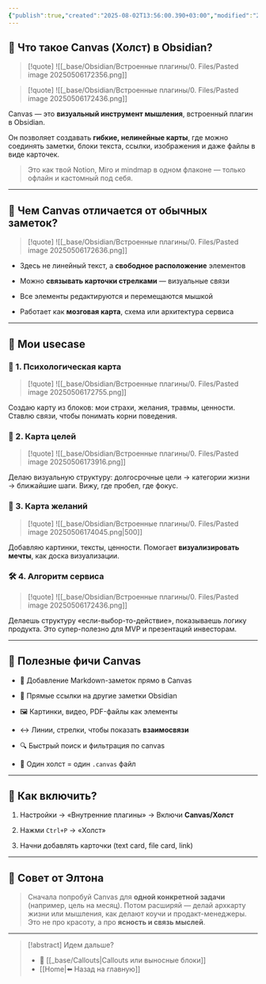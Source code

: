 ```yaml
---
{"publish":true,"created":"2025-08-02T13:56:00.390+03:00","modified":"2025-08-02T13:56:00.400+03:00","cssclasses":""}
---
```


## 🧩 Что такое Canvas (Холст) в Obsidian?

>[!quote] ![[_base/Obsidian/Встроенные плагины/0. Files/Pasted image 20250506172356.png]]

>[!quote] ![[_base/Obsidian/Встроенные плагины/0. Files/Pasted image 20250506172436.png]]

Canvas — это **визуальный инструмент мышления**, встроенный плагин в Obsidian. 

Он позволяет создавать **гибкие, нелинейные карты**, где можно соединять заметки, блоки текста, ссылки, изображения и даже файлы в виде карточек.

> Это как твой Notion, Miro и mindmap в одном флаконе — только офлайн и кастомный под себя.

---

## 🧠 Чем Canvas отличается от обычных заметок?

>[!quote] ![[_base/Obsidian/Встроенные плагины/0. Files/Pasted image 20250506172636.png]]

- Здесь не линейный текст, а **свободное расположение** элементов
    
- Можно **связывать карточки стрелками** — визуальные связи
    
- Все элементы редактируются и перемещаются мышкой
    
- Работает как **мозговая карта**, схема или архитектура сервиса
    

---

## 📌 Мои usecase

### 🧠 1. Психологическая карта

>[!quote] ![[_base/Obsidian/Встроенные плагины/0. Files/Pasted image 20250506172755.png]]

Создаю карту из блоков: мои страхи, желания, травмы, ценности. Ставлю связи, чтобы понимать корни поведения.

### 🥅 2. Карта целей

>[!quote] ![[_base/Obsidian/Встроенные плагины/0. Files/Pasted image 20250506173916.png]]

Делаю визуальную структуру: долгосрочные цели → категории жизни → ближайшие шаги. Вижу, где пробел, где фокус.

### 💭 3. Карта желаний

>[!quote] ![[_base/Obsidian/Встроенные плагины/0. Files/Pasted image 20250506174045.png|500]]

Добавляю картинки, тексты, ценности. Помогает **визуализировать мечты**, как доска визуализации. 

### 🛠️ 4. Алгоритм сервиса

>[!quote] ![[_base/Obsidian/Встроенные плагины/0. Files/Pasted image 20250506172436.png]]

Делаешь структуру «если-выбор-то-действие», показываешь логику продукта. Это супер-полезно для MVP и презентаций инвесторам.

---

## 🧰 Полезные фичи Canvas

- 📝 Добавление Markdown-заметок прямо в Canvas
    
- 🔗 Прямые ссылки на другие заметки Obsidian
    
- 🖼️ Картинки, видео, PDF-файлы как элементы
    
- ↔️ Линии, стрелки, чтобы показать **взаимосвязи**
    
- 🔍 Быстрый поиск и фильтрация по canvas
    
- 📁 Один холст = один `.canvas` файл 
    

---

## 🔧 Как включить?

1. Настройки → «Внутренние плагины» → Включи **Canvas/Холст**
    
2. Нажми `Ctrl+P` → «Холст»
    
3. Начни добавлять карточки (text card, file card, link)
    

---

## 🌟 Совет от Элтона

> Сначала попробуй Canvas для **одной конкретной задачи** (например, цель на месяц). 
> Потом расширяй — делай архкарту жизни или мышления, как делают коучи и продакт-менеджеры. Это не про красоту, а про **ясность и связь мыслей**.

---
> [!abstract] Идем дальше?
> - 🧠 [[_base/Callouts\|Callouts или выносные блоки]]
> - [[Home\|⬅️ Назад на главную]]